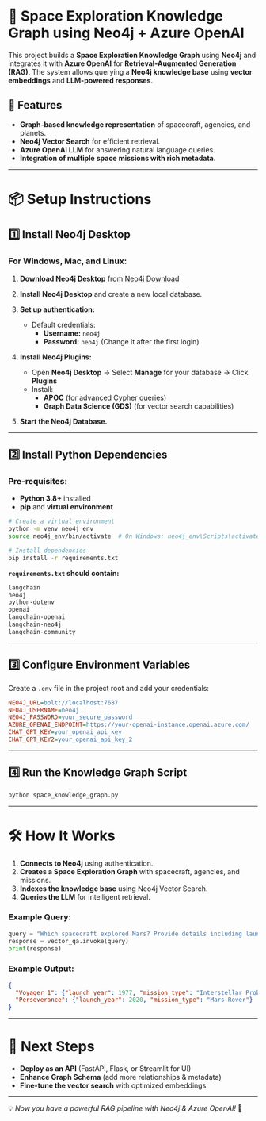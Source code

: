 # 🚀 Space Exploration Knowledge Graph using Neo4j + Azure OpenAI

This project builds a **Space Exploration Knowledge Graph** using **Neo4j** and integrates it with **Azure OpenAI** for **Retrieval-Augmented Generation (RAG)**. The system allows querying a **Neo4j knowledge base** using **vector embeddings** and **LLM-powered responses**.

## 📌 Features
- **Graph-based knowledge representation** of spacecraft, agencies, and planets.
- **Neo4j Vector Search** for efficient retrieval.
- **Azure OpenAI LLM** for answering natural language queries.
- **Integration of multiple space missions with rich metadata.**

---

# 📦 Setup Instructions

## 1️⃣ Install Neo4j Desktop
### **For Windows, Mac, and Linux:**
1. **Download Neo4j Desktop** from [Neo4j Download](https://neo4j.com/download/)
2. **Install Neo4j Desktop** and create a new local database.
3. **Set up authentication:**
   - Default credentials:
     - **Username:** `neo4j`
     - **Password:** `neo4j` (Change it after the first login)

4. **Install Neo4j Plugins:**
   - Open **Neo4j Desktop** → Select **Manage** for your database → Click **Plugins**
   - Install:
     - **APOC** (for advanced Cypher queries)
     - **Graph Data Science (GDS)** (for vector search capabilities)

5. **Start the Neo4j Database.**

---

## 2️⃣ Install Python Dependencies
### **Pre-requisites:**
- **Python 3.8+** installed
- **pip** and **virtual environment**

```sh
# Create a virtual environment
python -m venv neo4j_env
source neo4j_env/bin/activate  # On Windows: neo4j_env\Scripts\activate

# Install dependencies
pip install -r requirements.txt
```

**`requirements.txt` should contain:**
```txt
langchain
neo4j
python-dotenv
openai
langchain-openai
langchain-neo4j
langchain-community
```

---

## 3️⃣ Configure Environment Variables
Create a `.env` file in the project root and add your credentials:

```ini
NEO4J_URL=bolt://localhost:7687
NEO4J_USERNAME=neo4j
NEO4J_PASSWORD=your_secure_password
AZURE_OPENAI_ENDPOINT=https://your-openai-instance.openai.azure.com/
CHAT_GPT_KEY=your_openai_api_key
CHAT_GPT_KEY2=your_openai_api_key_2
```

---

## 4️⃣ Run the Knowledge Graph Script

```sh
python space_knowledge_graph.py
```

---

# 🛠️ How It Works

1. **Connects to Neo4j** using authentication.
2. **Creates a Space Exploration Graph** with spacecraft, agencies, and missions.
3. **Indexes the knowledge base** using Neo4j Vector Search.
4. **Queries the LLM** for intelligent retrieval.

### Example Query:
```python
query = "Which spacecraft explored Mars? Provide details including launch year and mission type."
response = vector_qa.invoke(query)
print(response)
```

### Example Output:
```json
{
  "Voyager 1": {"launch_year": 1977, "mission_type": "Interstellar Probe"},
  "Perseverance": {"launch_year": 2020, "mission_type": "Mars Rover"}
}
```

---

# 🎯 Next Steps
- **Deploy as an API** (FastAPI, Flask, or Streamlit for UI)
- **Enhance Graph Schema** (add more relationships & metadata)
- **Fine-tune the vector search** with optimized embeddings

---

💡 *Now you have a powerful RAG pipeline with Neo4j & Azure OpenAI!* 🚀


